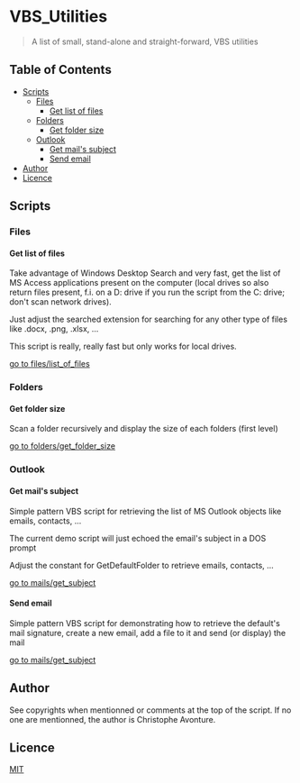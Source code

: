 # VBS_Utilities

> A list of small, stand-alone and straight-forward, VBS utilities

## Table of Contents

- [Scripts](#scripts)
    - [Files](#files)
        - [Get list of files](#get-list-of-files)
    - [Folders](#folders)
        - [Get folder size](#get-folder-size)
    - [Outlook](#outlook)
        - [Get mail's subject](#get-mail-s-subject)
        - [Send email](#send-email)
- [Author](#author)
- [Licence](#licence)

## Scripts

### Files

#### Get list of files

Take advantage of Windows Desktop Search and very fast, get the list
of MS Access applications present on the computer (local drives so
also return files present, f.i. on a D: drive if you run the script
from the C: drive; don't scan network drives).

Just adjust the searched extension for searching for any other type 
of files like .docx, .png, .xlsx, ...

This script is really, really fast but only works for local drives.

[go to files/list_of_files](https://github.com/cavo789/vbs_utilities/tree/master/src/files/list_of_files)

### Folders 

#### Get folder size

Scan a folder recursively and display the size of each folders (first level)

[go to folders/get_folder_size](https://github.com/cavo789/vbs_utilities/tree/master/src/folders/get_folder_size)

### Outlook 

#### Get mail's subject

Simple pattern VBS script for retrieving the list of MS Outlook
objects like emails, contacts, ...

The current demo script will just echoed the email's subject in a DOS prompt

Adjust the constant for GetDefaultFolder to retrieve emails,
contacts, ...

[go to mails/get_subject](https://github.com/cavo789/vbs_utilities/tree/master/src/mails/get_subject)

#### Send email

Simple pattern VBS script for demonstrating how to retrieve the default's mail signature, create a new email, add a file to it and send (or display) the mail

[go to mails/get_subject](https://github.com/cavo789/vbs_utilities/tree/master/src/mails/send_mail)

## Author

See copyrights when mentionned or comments at the top of the script.
If no one are mentionned, the author is Christophe Avonture.

## Licence

[MIT](LICENSE)